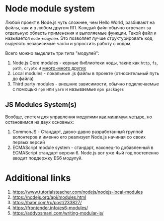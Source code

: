 # Node module system

Любой проект в Node.js чуть сложнее, чем Hello World, разбивают на файлы, как и в любом другом ЯП.
Каждый файл обычно отвечает за отдельную область применения и выполяемые функции. 
Такой файл и называется `node-модулем`.
Это позволяет лучше структурировать код, выделять независимые части и упростить работу с кодом.

Всего можно выделить три типа "модулей":

1. Node.js Core modules - корные библиотеки ноды, такие как `http`, `fs`, `path`, `crypto` и [много-много других](https://nodejs.org/api/index.html)
2. Local modules - локальные .js файлы в проекте (относительный путь до файла)
3. Third party modules - внешние зависимости, обычно подключаемые с помощью `npm` или `yarn` и называемые `npm packages`

## JS Modules System(s)

Вообще, систем для управления модулями [как минимум четыре](https://www.freecodecamp.org/news/anatomy-of-js-module-systems-and-building-libraries-fadcd8dbd0e/),
но остановимся на двух основных:

1. CommonJS - Стандарт, давно-давно разработанный группой волонтеров и именно его реализует Node.js начиная со своих первых версий
2. ECMAScript module system - стандарт, наконец-то добавленный в ECMAScript стандарт версии 6. Node.js вот уже 4ый год постепенно вводит поддержку ES6 модулуй.

# Additional links
1. https://www.tutorialsteacher.com/nodejs/nodejs-local-modules
2. https://nodejs.org/api/modules.html
3. https://habr.com/ru/post/233827/
4. https://frontender.info/es6-modules/
5. https://addyosmani.com/writing-modular-js/
